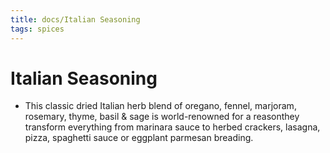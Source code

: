 ```yaml
---
title: docs/Italian Seasoning
tags: spices
---
```


# Italian Seasoning
- This classic dried Italian herb blend of oregano, fennel, marjoram, rosemary, thyme, basil & sage is world-renowned for a reasonthey transform everything from marinara sauce to herbed crackers, lasagna, pizza, spaghetti sauce or eggplant parmesan breading.